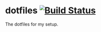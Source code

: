 # dotfiles [![Build Status](https://github.com/joren485/dotfiles/actions/workflows/ci.yaml/badge.svg)](https://github.com/joren485/dotfiles/actions)
The dotfiles for my setup.
